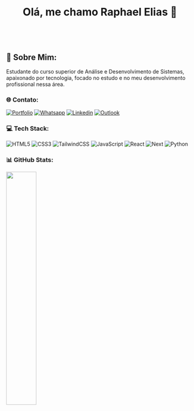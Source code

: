 # &nbsp;<p align="center">Olá, me chamo Raphael Elias 🤠</p>&nbsp;

## 💫 Sobre Mim:
Estudante do curso superior de Análise e Desenvolvimento de Sistemas, apaixonado por tecnologia, focado no estudo e no meu desenvolvimento profissional nessa área.

### 🌐 Contato:
[![Portfolio](https://img.shields.io/badge/Portfolio-FF5722?style=for-the-badge&logo=todoist&logoColor=white)](https://raphaelelias.vercel.app)
[![Whatsapp](https://img.shields.io/badge/WhatsApp-25D366?style=for-the-badge&logo=whatsapp&logoColor=white
)](https://wa.me/5528999763920)
[![Linkedin](https://img.shields.io/badge/LinkedIn-0077B5?style=for-the-badge&logo=linkedin&logoColor=white
)](https://linkedin.com/in/raphaeleliass)
[![Outlook](https://img.shields.io/badge/Microsoft_Outlook-0078D4?style=for-the-badge&logo=microsoft-outlook&logoColor=white
)](mailto:raphaeleliass@outlook.com)

### 💻 Tech Stack:
![HTML5](https://img.shields.io/badge/html5-%23E34F26.svg?style=for-the-badge&logo=html5&logoColor=white) ![CSS3](https://img.shields.io/badge/css3-%231572B6.svg?style=for-the-badge&logo=css3&logoColor=white) ![TailwindCSS](https://img.shields.io/badge/tailwindcss-%2338B2AC.svg?style=for-the-badge&logo=tailwind-css&logoColor=white) ![JavaScript](https://img.shields.io/badge/javascript-%23323330.svg?style=for-the-badge&logo=javascript&logoColor=%23F7DF1E) ![React](https://img.shields.io/badge/React-20232A?style=for-the-badge&logo=react&logoColor=61DAFB) ![Next](https://img.shields.io/badge/Next-black?style=for-the-badge&logo=next.js&logoColor=white) ![Python](https://img.shields.io/badge/python-3670A0?style=for-the-badge&logo=python&logoColor=ffdd54)



### 📊 GitHub Stats:
<div style="margin-bottom:100px">
<img width=40% align="center" src="https://github-readme-stats.vercel.app/api/top-langs/?username=raphaeleliass&theme=dark&layout=compact" />
 </div>

